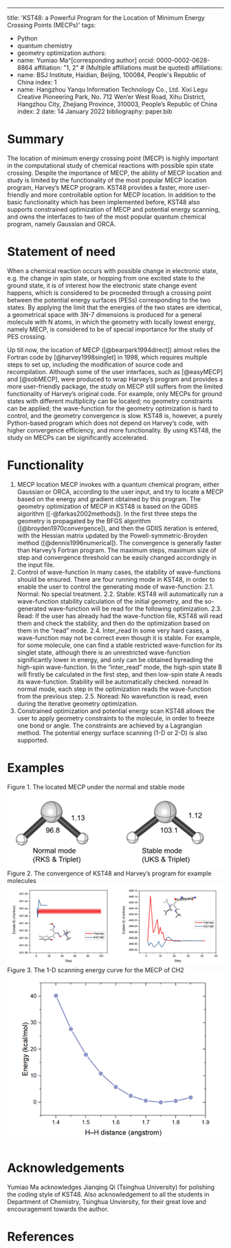 ---
title: 'KST48: a Powerful Program for the Location of Minimum Energy Crossing Points (MECPs)'
tags:
  - Python
  - quantum chemistry
  - geometry optimization
authors:
  - name: Yumiao Ma^[corresponding author]
    orcid: 0000-0002-0628-8864
    affiliation: "1, 2" # (Multiple affiliations must be quoted)
affiliations:
 - name: BSJ Institute, Haidian, Beijing, 100084, People's Republic of China
   index: 1
 - name: Hangzhou Yanqu Information Technology Co., Ltd. Xixi Legu Creative Pioneering Park, No. 712 Wen’er West Road, Xihu District, Hangzhou City, Zhejiang Province, 310003, People’s Republic of China
   index: 2
date: 14 January 2022
bibliography: paper.bib

# Summary

The location of minimum energy crossing point (MECP) is highly important in the computational study of chemical reactions with possible spin state crossing. Despite the importance of MECP, the ability of MECP location and study is limited by the functionality of the most popular MECP location program, Harvey’s MECP program. KST48 provides a faster, more user-friendly and more controllable option for MECP location. In addition to the basic functionality which has been implemented before, KST48 also supports constrained optimization of MECP and potential energy scanning, and owns the interfaces to two of the most popular quantum chemical program, namely Gaussian and ORCA.
 
# Statement of need

When a chemical reaction occurs with possible change in electronic state, e.g. the change in spin state, or hopping from one excited state to the ground state, it is of interest how the electronic state change event happens, which is considered to be proceeded through a crossing point between the potential energy surfaces (PESs) corresponding to the two states. By applying the limit that the energies of the two states are identical, a geometrical space with 3N-7 dimensions is produced for a general molecule with N atoms, in which the geometry with locally lowest energy, namely MECP, is considered to be of special importance for the study of PES crossing.

Up till now, the location of MECP ([@bearpark1994direct]) almost relies the Fortran code by [@harvey1998singlet] in 1998, which requires multiple steps to set up, including the modification of source code and recompilation. Although some of the user interfaces, such as [@easyMECP] and [@sobMECP], were produced to wrap Harvey’s program and provides a more user-friendly package, the study on MECP still suffers from the limited functionality of Harvey’s original code. For example, only MECPs for ground states with different multiplicity can be located; no geometry constraints can be applied; the wave-function for the geometry optimization is hard to control, and the geometry convergence is slow. KST48 is, however, a purely Python-based program which does not depend on Harvey’s code, with higher convergence efficiency, and more functionality. By using KST48, the study on MECPs can be significantly accelerated.

# Functionality

1.	MECP location
MECP invokes with a quantum chemical program, either Gaussian or ORCA, according to the user input, and try to locate a MECP based on the energy and gradient obtained by this program. The geometry optimization of MECP in KST48 is based on the GDIIS algorithm ([-@farkas2002methods]). In the first three steps the geometry is propagated by the BFGS algorithm ([@broyden1970convergence]), and then the GDIIS iteration is entered, with the Hessian matrix updated by the Powell-symmetric-Broyden method ([@dennis1996numerical]). The convergence is generally faster than Harvey’s Fortran program. The maximum steps, maximum size of step and convergence threshold can be easily changed accordingly in the input file.
2.	Control of wave-function
In many cases, the stability of wave-functions should be ensured. There are four running mode in KST48, in order to enable the user to control the generating mode of wave-function:
2.1.	Normal: No special treatment.
2.2.	Stable: KST48 will automatically run a wave-function stability calculation of the initial geometry, and the so-generated wave-function will be read for the following optimization. 
2.3.	Read: If the user has already had the wave-function file, KST48 will read them and check the stability, and then do the optimization based on them in the “read” mode.
2.4.	Inter_read In some very hard cases, a wave-function may not be correct even though it is stable. For example, for some molecule, one can find a stable restricted wave-function for its singlet state, although there is an unrestricted wave-function significantly lower in energy, and only can be obtained byreading the high-spin wave-function. In the “inter_read” mode, the high-spin state B will firstly be calculated in the first step, and then low-spin state A reads its wave-function. Stability will be automatically checked. noread In normal mode, each step in the optimization reads the wave-function from the previous step. 
2.5.	Noread: No wavefunction is read, even during the iterative geometry optimization.
3.	Constrained optimization and potential energy scan
KST48 allows the user to apply geometry constraints to the molecule, in order to freeze one bond or angle. The constraints are achieved by a Lagrangian method. The potential energy surface scanning (1-D or 2-D) is also supported.

# Examples

Figure 1. The located MECP under the normal and stable mode
![The located MECP under the normal and stable mode](Figure1.png)
Figure 2. The convergence of KST48 and Harvey’s program for example molecules
![The convergence of KST48 and Harvey’s program for example molecules](Figure2.png)
Figure 3. The 1-D scanning energy curve for the MECP of CH2
![The 1-D scanning energy curve for the MECP of CH2](Figure3.png)

# Acknowledgements

Yumiao Ma acknowledges Jianqing Qi (Tsinghua University) for polishing the coding style of KST48. Also acknowledgement to all the students in Department of Chemistry, Tsinghua Unviersity, for their great love and encouragement towards the author.

# References
